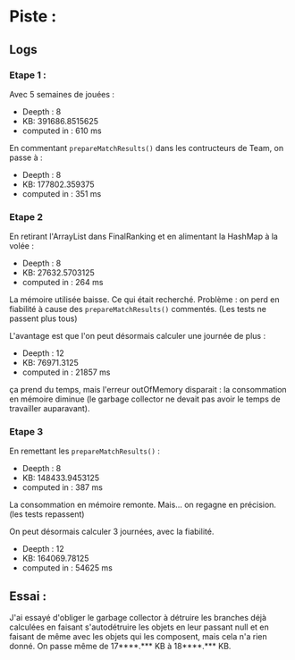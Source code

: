 # Piste :
## Logs
### Etape 1 :
Avec 5 semaines de jouées :
- Deepth : 8
- KB: 391686.8515625
- computed in : 610 ms

En commentant ```prepareMatchResults()``` dans les contructeurs de Team,
on passe à :
- Deepth : 8
- KB: 177802.359375
- computed in : 351 ms

### Etape 2
En retirant l'ArrayList dans FinalRanking et en alimentant la HashMap à la volée :
- Deepth : 8
- KB: 27632.5703125
- computed in : 264 ms

La mémoire utilisée baisse. Ce qui était recherché. Problème : on perd en fiabilité à cause des 
```prepareMatchResults()``` commentés. (Les tests ne passent plus tous)

L'avantage est que l'on peut désormais calculer une journée de plus :
- Deepth : 12
- KB: 76971.3125
- computed in : 21857 ms

ça prend du temps, mais l'erreur outOfMemory disparait : la consommation en mémoire diminue (le garbage collector ne
devait pas avoir le temps de travailler auparavant).

### Etape 3
En remettant les ```prepareMatchResults()``` :
- Deepth : 8
- KB: 148433.9453125
- computed in : 387 ms

La consommation en mémoire remonte.
Mais... on regagne en précision. (les tests repassent)

On peut désormais calculer 3 journées, avec la fiabilité.
- Deepth : 12
- KB: 164069.78125
- computed in : 54625 ms




## Essai :
J'ai essayé d'obliger le garbage collector à détruire les branches déjà calculées en faisant s'autodétruire les objets 
en leur passant null et en faisant de même avec les objets qui les composent, mais cela n'a rien donné.
On passe même de 17****.*** KB à 18****.*** KB. 